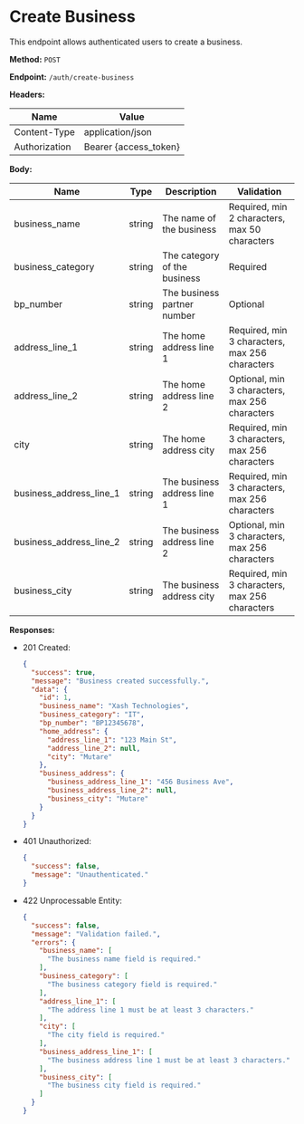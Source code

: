 # Create Business

This endpoint allows authenticated users to create a business.

**Method:** `POST`

**Endpoint:** `/auth/create-business`

**Headers:**

| Name          | Value                |
|---------------|----------------------|
| Content-Type  | application/json     |
| Authorization | Bearer {access_token} |

**Body:**

| Name                    | Type   | Description                           | Validation                                 |
|-------------------------|--------|---------------------------------------|-------------------------------------------|
| business_name           | string | The name of the business              | Required, min 2 characters, max 50 characters |
| business_category       | string | The category of the business          | Required                                    |
| bp_number               | string | The business partner number           | Optional                                    |
| address_line_1          | string | The home address line 1               | Required, min 3 characters, max 256 characters |
| address_line_2          | string | The home address line 2               | Optional, min 3 characters, max 256 characters |
| city                    | string | The home address city                 | Required, min 3 characters, max 256 characters |
| business_address_line_1 | string | The business address line 1           | Required, min 3 characters, max 256 characters |
| business_address_line_2 | string | The business address line 2           | Optional, min 3 characters, max 256 characters |
| business_city           | string | The business address city             | Required, min 3 characters, max 256 characters |

**Responses:**

- 201 Created:
  ```json
  {
    "success": true,
    "message": "Business created successfully.",
    "data": {
      "id": 1,
      "business_name": "Xash Technologies",
      "business_category": "IT",
      "bp_number": "BP12345678",
      "home_address": {
        "address_line_1": "123 Main St",
        "address_line_2": null,
        "city": "Mutare"
      },
      "business_address": {
        "business_address_line_1": "456 Business Ave",
        "business_address_line_2": null,
        "business_city": "Mutare"
      }
    }
  }
  ```

- 401 Unauthorized:
  ```json
  {
    "success": false,
    "message": "Unauthenticated."
  }
  ```

- 422 Unprocessable Entity:
  ```json
  {
    "success": false,
    "message": "Validation failed.",
    "errors": {
      "business_name": [
        "The business name field is required."
      ],
      "business_category": [
        "The business category field is required."
      ],
      "address_line_1": [
        "The address line 1 must be at least 3 characters."
      ],
      "city": [
        "The city field is required."
      ],
      "business_address_line_1": [
        "The business address line 1 must be at least 3 characters."
      ],
      "business_city": [
        "The business city field is required."
      ]
    }
  }
  ```
